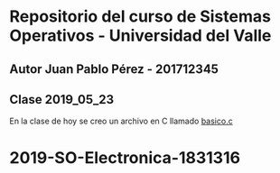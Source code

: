 # Repositorio del curso de Sistemas Operativos - Universidad del Valle
## Autor Juan Pablo Pérez - 201712345

## Clase 2019_05_23

En la clase de hoy se creo un archivo en C llamado [basico.c](basico.c)
# 2019-SO-Electronica-1831316
